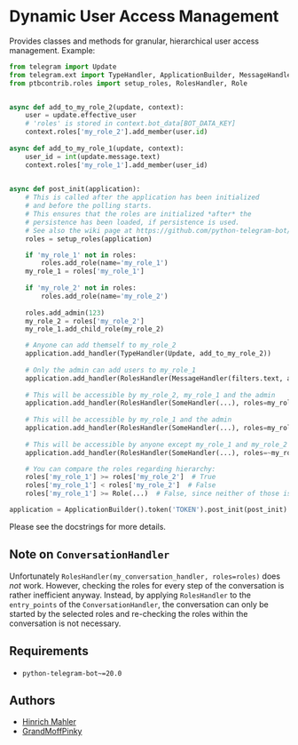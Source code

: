 # Dynamic User Access Management

Provides classes and methods for granular, hierarchical user access management. Example:

```python
from telegram import Update
from telegram.ext import TypeHandler, ApplicationBuilder, MessageHandler, SomeHandler, filters
from ptbcontrib.roles import setup_roles, RolesHandler, Role


async def add_to_my_role_2(update, context):
    user = update.effective_user
    # 'roles' is stored in context.bot_data[BOT_DATA_KEY]
    context.roles['my_role_2'].add_member(user.id)
    
async def add_to_my_role_1(update, context):
    user_id = int(update.message.text)
    context.roles['my_role_1'].add_member(user_id)
    

async def post_init(application):
    # This is called after the application has been initialized
    # and before the polling starts.
    # This ensures that the roles are initialized *after* the
    # persistence has been loaded, if persistence is used.
    # See also the wiki page at https://github.com/python-telegram-bot/python-telegram-bot/wiki/Making-your-bot-persistent
    roles = setup_roles(application)

    if 'my_role_1' not in roles:
        roles.add_role(name='my_role_1')
    my_role_1 = roles['my_role_1']
    
    if 'my_role_2' not in roles:
        roles.add_role(name='my_role_2')
    
    roles.add_admin(123)
    my_role_2 = roles['my_role_2']
    my_role_1.add_child_role(my_role_2)

    # Anyone can add themself to my_role_2
    application.add_handler(TypeHandler(Update, add_to_my_role_2))
    
    # Only the admin can add users to my_role_1
    application.add_handler(RolesHandler(MessageHandler(filters.text, add_to_my_role_1), roles=roles.admins))
    
    # This will be accessible by my_role_2, my_role_1 and the admin
    application.add_handler(RolesHandler(SomeHandler(...), roles=my_role_2))
    
    # This will be accessible by my_role_1 and the admin
    application.add_handler(RolesHandler(SomeHandler(...), roles=my_role_1))
    
    # This will be accessible by anyone except my_role_1 and my_role_2
    application.add_handler(RolesHandler(SomeHandler(...), roles=~my_role_1))

    # You can compare the roles regarding hierarchy:
    roles['my_role_1'] >= roles['my_role_2']  # True
    roles['my_role_1'] < roles['my_role_2']  # False
    roles['my_role_1'] >= Role(...)  # False, since neither of those is a parent of the other

application = ApplicationBuilder().token('TOKEN').post_init(post_init).build()
```

Please see the docstrings for more details.

## Note on `ConversationHandler`

Unfortunately `RolesHandler(my_conversation_handler, roles=roles)` does *not* work. However, checking the roles for every step of the conversation is rather inefficient anyway. Instead, by applying `RolesHandler` to the `entry_points` of the `ConversationHandler`, the conversation can only be started by the selected roles and re-checking the roles within the conversation is not necessary.

## Requirements

*   `python-telegram-bot~=20.0`

## Authors

*   [Hinrich Mahler](https://github.com/bibo-joshi)
*   [GrandMoffPinky](https://github.com/grandmoffpinky)
